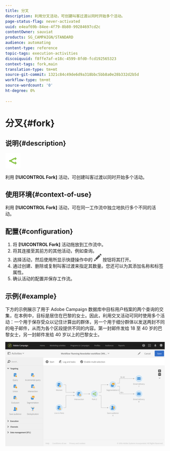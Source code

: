 ```yaml
---
title: 分叉
description: 利用分叉活动，可创建叫客过渡以同时开始多个活动。
page-status-flag: never-activated
uuid: e4eaf69b-84ee-4f79-8b80-99284697cd2c
contentOwner: sauviat
products: SG_CAMPAIGN/STANDARD
audience: automating
content-type: reference
topic-tags: execution-activities
discoiquuid: f8ffe7af-e18c-4599-8fd0-fcd192565323
context-tags: fork,main
translation-type: tm+mt
source-git-commit: 1321c84c49de6d9a318bbc5bb8a0e28b332d2b5d
workflow-type: tm+mt
source-wordcount: '0'
ht-degree: 0%

---
```



# 分叉{#fork}

## 说明{#description}

![](assets/fork.png)

利用 **[!UICONTROL Fork]** 活动，可创建叫客过渡以同时开始多个活动。

## 使用环境{#context-of-use}

利用 **[!UICONTROL Fork]** 活动，可在同一工作流中独立地执行多个不同的活动。

## 配置{#configuration}

1. 将 **[!UICONTROL Fork]** 活动拖放到工作流中。
1. 将其连接至其前方的其他活动，例如查询。
1. 选择活动，然后使用所显示快捷操作中的 ![](assets/edit_darkgrey-24px.png) 按钮将其打开。
1. 通过创建、删除或复制叫客过渡来指定其数量。您还可以为其添加名称和标签属性。
1. 确认活动的配置并保存工作流。

## 示例{#example}

下方的示例展示了用于 Adobe Campaign 数据库中目标用户档案的两个查询的交集，在本例中，目标是居住在巴黎的女士。因此，利用交叉活动可同时使用多个活动：一个用于保存受众以记住计算出的群体，另一个用于细分群体以发送两封不同的电子邮件，从而为各个区段提供不同的内容。第一封邮件发给 18 至 40 岁的巴黎女士，另一封邮件发给 40 岁以上的巴黎女士。

![](assets/wkf_fork_example.png)

